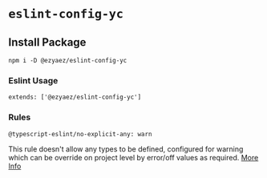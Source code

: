# `eslint-config-yc`


## Install Package
```
npm i -D @ezyaez/eslint-config-yc
```

### Eslint Usage
```
extends: ['@ezyaez/eslint-config-yc']
```

### Rules 

```
@typescript-eslint/no-explicit-any: warn
```
This rule doesn't allow any types to be defined, configured for warning which can be override on project level by error/off values as required.
[More Info](https://github.com/typescript-eslint/typescript-eslint/blob/master/packages/eslint-plugin/docs/rules/no-explicit-any.md)